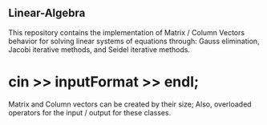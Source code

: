 ## Linear-Algebra
This repository contains the implementation of Matrix / Column Vectors behavior for solving linear systems of equations through: Gauss elimination, Jacobi iterative methods, and Seidel iterative methods.

# cin >> inputFormat >> endl;
Matrix and Column vectors can be created by their size; Also, overloaded operators for the input / output for these classes. 

